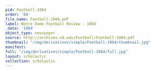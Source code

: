 ```yaml
---
pid: Football-1984
order: '84'
file_name: Football-1984.pdf
label: Notre Dame Football Review - 1984
_date: '1984'
object_type: newspaper
source: http://archives.nd.edu/Football/Football-1984.pdf
thumbnail: "/img/derivatives/simple/Football-1984/thumbnail.jpg"
manifest:
full: "/img/derivatives/simple/Football-1984/full.jpg"
layout: scholastic
collection: scholastic
---
```

